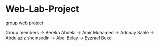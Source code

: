 # Web-Lab-Project
group web project

Group members 
-> Bereka Abdela
-> Amir Mohamed
-> Adonay Sahle
-> Abdulaziz shemsedin
-> Abel Belay
-> Eyzrael Bekel
